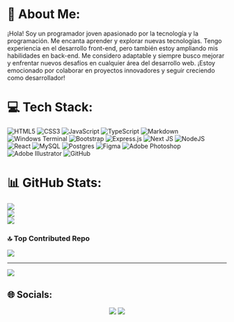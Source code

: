 # 💫 About Me:
¡Hola! Soy un programador joven apasionado por la tecnología y la programación. Me encanta aprender y explorar nuevas tecnologías. Tengo experiencia en el desarrollo front-end, pero también estoy ampliando mis habilidades en back-end. Me considero adaptable y siempre busco mejorar y enfrentar nuevos desafíos en cualquier área del desarrollo web. ¡Estoy emocionado por colaborar en proyectos innovadores y seguir creciendo como desarrollador!




# 💻 Tech Stack:
![HTML5](https://img.shields.io/badge/html5-%23E34F26.svg?style=for-the-badge&logo=html5&logoColor=white) ![CSS3](https://img.shields.io/badge/css3-%231572B6.svg?style=for-the-badge&logo=css3&logoColor=white) ![JavaScript](https://img.shields.io/badge/javascript-%23323330.svg?style=for-the-badge&logo=javascript&logoColor=%23F7DF1E) ![TypeScript](https://img.shields.io/badge/typescript-%23007ACC.svg?style=for-the-badge&logo=typescript&logoColor=white) ![Markdown](https://img.shields.io/badge/markdown-%23000000.svg?style=for-the-badge&logo=markdown&logoColor=white) ![Windows Terminal](https://img.shields.io/badge/Windows%20Terminal-%234D4D4D.svg?style=for-the-badge&logo=windows-terminal&logoColor=white) ![Bootstrap](https://img.shields.io/badge/bootstrap-%238511FA.svg?style=for-the-badge&logo=bootstrap&logoColor=white) ![Express.js](https://img.shields.io/badge/express.js-%23404d59.svg?style=for-the-badge&logo=express&logoColor=%2361DAFB) ![Next JS](https://img.shields.io/badge/Next-black?style=for-the-badge&logo=next.js&logoColor=white) ![NodeJS](https://img.shields.io/badge/node.js-6DA55F?style=for-the-badge&logo=node.js&logoColor=white) ![React](https://img.shields.io/badge/react-%2320232a.svg?style=for-the-badge&logo=react&logoColor=%2361DAFB) ![MySQL](https://img.shields.io/badge/mysql-4479A1.svg?style=for-the-badge&logo=mysql&logoColor=white) ![Postgres](https://img.shields.io/badge/postgres-%23316192.svg?style=for-the-badge&logo=postgresql&logoColor=white) ![Figma](https://img.shields.io/badge/figma-%23F24E1E.svg?style=for-the-badge&logo=figma&logoColor=white) ![Adobe Photoshop](https://img.shields.io/badge/adobe%20photoshop-%2331A8FF.svg?style=for-the-badge&logo=adobe%20photoshop&logoColor=white) ![Adobe Illustrator](https://img.shields.io/badge/adobe%20illustrator-%23FF9A00.svg?style=for-the-badge&logo=adobe%20illustrator&logoColor=white) ![GitHub](https://img.shields.io/badge/github-%23121011.svg?style=for-the-badge&logo=github&logoColor=white)
# 📊 GitHub Stats:
![](https://github-readme-stats.vercel.app/api?username=PandaAsia&theme=highcontrast&hide_border=false&include_all_commits=false&count_private=false)<br/>
![](https://github-readme-streak-stats.herokuapp.com/?user=PandaAsia&theme=highcontrast&hide_border=false)<br/>
![](https://github-readme-stats.vercel.app/api/top-langs/?username=PandaAsia&theme=highcontrast&hide_border=false&include_all_commits=false&count_private=false&layout=compact)

### 🔝 Top Contributed Repo
![](https://github-contributor-stats.vercel.app/api?username=PandaAsia&limit=5&theme=react&combine_all_yearly_contributions=true)

---
[![](https://visitcount.itsvg.in/api?id=PandaAsia&icon=0&color=0)](https://visitcount.itsvg.in)

## 🌐 Socials:
<p align="center">
  <a href="https://www.linkedin.com/in/garciatantajerryanthony/"><img src="https://img.shields.io/badge/Facebook-%231877F2.svg?logo=Facebook&logoColor=white"></a>
  <a href="https://pandaasia.github.io/Portafolio-ver-2/"><img src="https://img.shields.io/badge/LinkedIn-%230077B5.svg?logo=linkedin&logoColor=white"></a>   
</p>
